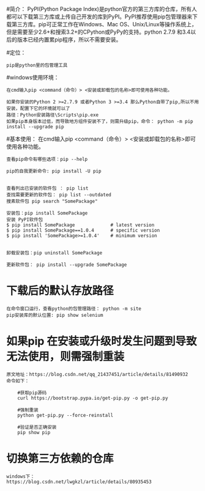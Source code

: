 #简介：
    PyPI(Python Package Index)是python官方的第三方库的仓库，所有人都可以下载第三方库或上传自己开发的库到PyPI。PyPI推荐使用pip包管理器来下载第三方库。pip可正常工作在Windows、Mac OS、Unix/Linux等操作系统上，但是需要至少2.6+和搜索3.2+的CPython或PyPy的支持。python 2.7.9 和3.4以后的版本已经内置累pip程序，所以不需要安装。

#定位：

    pip是python里的包管理工具

#windows使用环境：

    在cmd输入pip <command（命令）> <安装或卸载包的名称>即可使用各种功能。

    如果你安装的Python 2 >=2.7.9 或者Python 3 >=3.4 那么Python自带了pip,所以不用安装，配置下它的环境就可以了
    路径：Python安装路径\Scripts\pip.exe
    如果pip本身版本过低，而导致地方组件安装不了，则需升级pip，命令： python -m pip install --upgrade pip



#基本使用：
    在cmd输入pip <command（命令）> <安装或卸载包的名称>即可使用各种功能。


    查看pip命令有哪些选项：pip --help

    pip的自我更新命令: pip install -U pip


    查看列出已安装的软件包 ： pip list
    查找需要更新的软件包： pip list --outdated
    搜素软件包 pip search "SomePackage"
    
    安装包：pip install SomePackage
    安装 PyPI软件包
    $ pip install SomePackage             # latest version
    $ pip install SomePackage==1.0.4      # specific version
    $ pip install 'SomePackage>=1.0.4'    # minimum version
    
    
    卸载安装包：pip uninstall SomePackage
    
    更新软件包： pip install --upgrade SomePackage



# 下载后的默认存放路径
    在命令窗口运行，查看python的包管理路径： python -m site
    pip安装库的默认位置: pip show selenium


# 如果pip 在安装或升级时发生问题到导致无法使用，则需强制重装

    原文地址：https://blog.csdn.net/qq_21437451/article/details/81490932
    命令如下：
        
        #获取pip源码
        curl https://bootstrap.pypa.io/get-pip.py -o get-pip.py
        
        #强制重装
        python get-pip.py --force-reinstall
        
        #验证是否正确安装
        pip show pip
        
# 切换第三方依赖的仓库
    windows下：
    https://blog.csdn.net/lwgkzl/article/details/80935453    